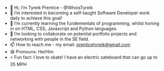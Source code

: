 - 👋 Hi, I’m Tyreik Prentice - @WhoisTyreik
- 👀 I’m interested in becoming a self-taught Software Developer work daily to achieve this goal!
- 🌱 I’m currently learning the fundementals of programming, whilst honing in on HTML, CSS, Javascript and Python languages.
- 💞️ I’m looking to collaborate on potential portfolio projects and networking with people in the SE field.
- 📫 How to reach me -
 my email: prenticetyreik@gmail.com
- 😄 Pronouns: He/Him
- ⚡ Fun fact: I love to skate! I have an electric sateboard that can go up to 35 MPH

<!---
WhoisTyreik/WhoisTyreik is a ✨ special ✨ repository because its `README.md` (this file) appears on your GitHub profile.
You can click the Preview link to take a look at your changes.
--->
